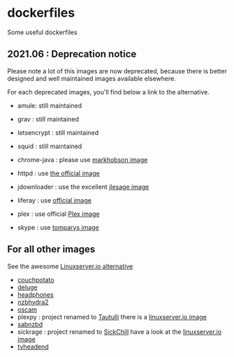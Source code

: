 # dockerfiles

Some useful dockerfiles

## 2021.06 : Deprecation notice

Please note a lot of this images are now deprecated, because there is better designed and well maintained images available elsewhere.

For each deprecated images, you'll find below a link to the alternative.

- amule: still maintained
- grav : still maintained
- letsencrypt : still maintained
- squid : still maintained

- chrome-java : please use [markhobson image](https://github.com/markhobson/docker-maven-chrome)
- httpd : use [the official image](https://hub.docker.com/_/httpd)
- jdownloader : use the excellent [jlesage image](https://github.com/jlesage/docker-jdownloader-2)
- liferay : use [official image](https://hub.docker.com/r/liferay/portal)
- plex : use official [Plex image](https://hub.docker.com/r/plexinc/pms-docker/)
- skype : use [tomparys image](https://github.com/tomparys/docker-skype-pulseaudio)

## For all other images

See the awesome [Linuxserver.io alternative](https://linuxserver.io)

- [couchpotato](https://docs.linuxserver.io/images/docker-couchpotato)
- [deluge](https://docs.linuxserver.io/images/docker-deluge)
- [headphones](https://docs.linuxserver.io/)
- [nzbhydra2](https://docs.linuxserver.io/images/docker-nzbhydra2)
- [oscam](https://docs.linuxserver.io/images/docker-oscam)
- plexpy : project renamed to [Tautulli](https://tautulli.com/) there is a [linuxserver.io image](https://docs.linuxserver.io/images/docker-tautulli)
- [sabnzbd](https://docs.linuxserver.io/images/docker-sabnzbd)
- sickrage : project renamed to [SickChill](https://sickchill.github.io/) have a look at the [linuxserver.io image](https://docs.linuxserver.io/images/docker-sickchill)
- [tvheadend](https://docs.linuxserver.io/images/docker-tvheadend)
